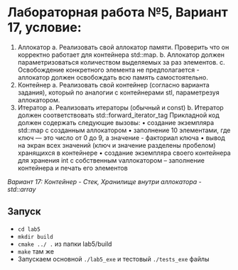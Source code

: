 # Лабораторная работа №5, Вариант 17, условие:

1. Аллокатор
a. Реализовать свой аллокатор памяти. Проверить что он корректно работает для
контейнера std::map.
b. Аллокатор должен параметризоваться количеством выделяемых за раз элементов.
c. Освобождение конкретного элемента не предполагается - аллокатор должен
освобождать всю память самостоятельно.
2. Контейнер
a. Реализовать свой контейнер (согласно варианта задания), который по аналогии с
контейнерами stl, параметрезуя аллокатором.
3. Итератор
a. Реализовать итераторы (обычный и const)
b. Итератор должен соответствовать std::forward_iterator_tag
Прикладной код должен содержать следующие вызовы:
• создание экземпляра std::map с созданным аллокатором
• заполнение 10 элементами, где ключ — это число от 0 до 9, а значение - факториал ключа
• вывод на экран всех значений (ключ и значение разделены пробелом) хранящихся в
контейнере
• создание экземпляра своего контейнера для хранения int с собственным vаллокатором –
заполнение контейнера и печать его элементов

*Вариант 17: Контейнер - Стек, Хранилище внутри аллокатора - std::array*

## Запуск
- `cd lab5`
- `mkdir build`
- `cmake ../ .` из папки lab5/build
- `make` там же
- Запускаем основной `./lab5_exe` и тестовый `./tests_exe` файлы

